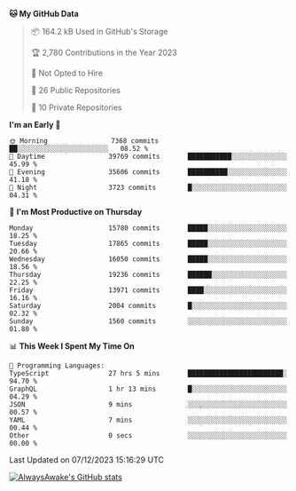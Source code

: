 <!--START_SECTION:waka-->
**🐱 My GitHub Data** 

> 📦 164.2 kB Used in GitHub's Storage 
 > 
> 🏆 2,780 Contributions in the Year 2023
 > 
> 🚫 Not Opted to Hire
 > 
> 📜 26 Public Repositories 
 > 
> 🔑 10 Private Repositories 
 > 
**I'm an Early 🐤** 

```text
🌞 Morning                7368 commits        ██░░░░░░░░░░░░░░░░░░░░░░░   08.52 % 
🌆 Daytime                39769 commits       ███████████░░░░░░░░░░░░░░   45.99 % 
🌃 Evening                35606 commits       ██████████░░░░░░░░░░░░░░░   41.18 % 
🌙 Night                  3723 commits        █░░░░░░░░░░░░░░░░░░░░░░░░   04.31 % 
```
📅 **I'm Most Productive on Thursday** 

```text
Monday                   15780 commits       █████░░░░░░░░░░░░░░░░░░░░   18.25 % 
Tuesday                  17865 commits       █████░░░░░░░░░░░░░░░░░░░░   20.66 % 
Wednesday                16050 commits       █████░░░░░░░░░░░░░░░░░░░░   18.56 % 
Thursday                 19236 commits       ██████░░░░░░░░░░░░░░░░░░░   22.25 % 
Friday                   13971 commits       ████░░░░░░░░░░░░░░░░░░░░░   16.16 % 
Saturday                 2004 commits        █░░░░░░░░░░░░░░░░░░░░░░░░   02.32 % 
Sunday                   1560 commits        ░░░░░░░░░░░░░░░░░░░░░░░░░   01.80 % 
```


📊 **This Week I Spent My Time On** 

```text
💬 Programming Languages: 
TypeScript               27 hrs 5 mins       ████████████████████████░   94.70 % 
GraphQL                  1 hr 13 mins        █░░░░░░░░░░░░░░░░░░░░░░░░   04.29 % 
JSON                     9 mins              ░░░░░░░░░░░░░░░░░░░░░░░░░   00.57 % 
YAML                     7 mins              ░░░░░░░░░░░░░░░░░░░░░░░░░   00.44 % 
Other                    0 secs              ░░░░░░░░░░░░░░░░░░░░░░░░░   00.00 % 
```


 Last Updated on 07/12/2023 15:16:29 UTC
<!--END_SECTION:waka-->

[![AlwaysAwake's GitHub stats](https://github-readme-stats.vercel.app/api?username=AlwaysAwake&show_icons=true&theme=github_dark&count_private=true)](https://github.com/AlwaysAwake/AlwaysAwake)
